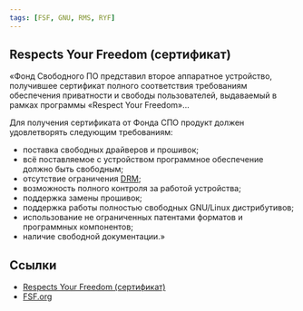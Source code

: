 ```yaml
---
tags: [FSF, GNU, RMS, RYF]
---
```

## Respects Your Freedom (сертификат)

«Фонд Свободного ПО представил второе аппаратное устройство, получившее сертификат полного соответствия требованиям обеспечения приватности и свободы пользователей, выдаваемый в рамках программы «Respect Your Freedom»…

Для получения сертификата от Фонда СПО продукт должен удовлетворять следующим требованиям:

-   поставка свободных драйверов и прошивок;
-   всё поставляемое с устройством программное обеспечение должно быть свободным;
-   отсутствие ограничения [DRM](https://traditio.wiki/DRM "DRM");
-   возможность полного контроля за работой устройства;
-   поддержка замены прошивок;
-   поддержка работы полностью свободных GNU/Linux дистрибутивов;
-   использование не ограниченных патентами форматов и программных компонентов;
-   наличие свободной документации.»

## Ссылки

- [Respects Your Freedom (сертификат)](https://traditio.wiki/Respects_Your_Freedom_(%D1%81%D0%B5%D1%80%D1%82%D0%B8%D1%84%D0%B8%D0%BA%D0%B0%D1%82))
- [FSF.org](https://www.fsf.org/about/)